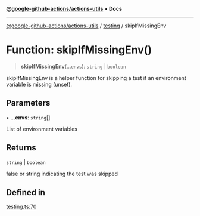 [**@google-github-actions/actions-utils**](../../README.md) • **Docs**

***

[@google-github-actions/actions-utils](../../modules.md) / [testing](../README.md) / skipIfMissingEnv

# Function: skipIfMissingEnv()

> **skipIfMissingEnv**(...`envs`): `string` \| `boolean`

skipIfMissingEnv is a helper function for skipping a test if an environment
variable is missing (unset).

## Parameters

• ...**envs**: `string`[]

List of environment variables

## Returns

`string` \| `boolean`

false or string indicating the test was skipped

## Defined in

[testing.ts:70](https://github.com/google-github-actions/actions-utils/blob/main/src/testing.ts#L70)
